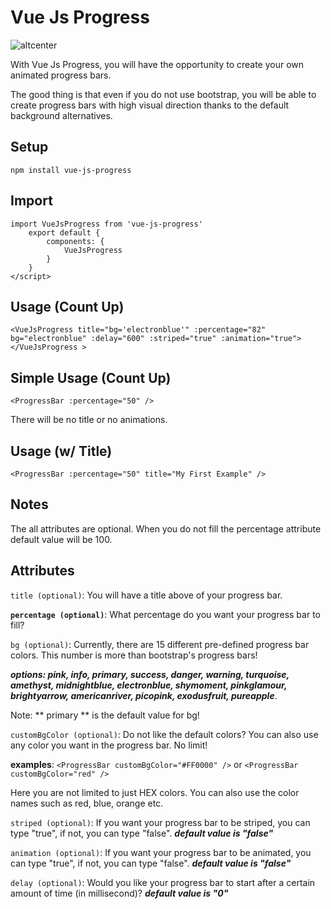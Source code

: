 # Vue Js Progress

![altcenter](http://code.mustafacagri.com/vue-js-progress.gif "Vue Js Progress")


With Vue Js Progress, you will have the opportunity to create your own animated progress bars.

The good thing is that even if you do not use bootstrap, you will be able to create progress bars with high visual direction thanks to the default background alternatives.

## Setup

```npm install vue-js-progress```

## Import
```<script>
import VueJsProgress from 'vue-js-progress'
    export default {
        components: {
            VueJsProgress 
        }
    }
</script>
```

## Usage (Count Up)
```
<VueJsProgress title="bg='electronblue'" :percentage="82" bg="electronblue" :delay="600" :striped="true" :animation="true"></VueJsProgress >
```


## Simple Usage (Count Up)
```
<ProgressBar :percentage="50" />
```

There will be no title or no animations.


## Usage (w/ Title)
```
<ProgressBar :percentage="50" title="My First Example" />
```

## Notes
The all attributes are optional. When you do not fill the percentage attribute default value will be 100.

## Attributes
`title (optional)`: You will have a title above of your progress bar.

**`percentage (optional)`**: What percentage do you want your progress bar to fill?

`bg (optional)`: Currently, there are 15 different pre-defined progress bar colors. This number is more than bootstrap's progress bars!
 
***options: pink, info, primary, success, danger, warning, turquoise, amethyst, midnightblue, electronblue, shymoment, pinkglamour, brightyarrow, americanriver, picopink, exodusfruit, pureapple***.

Note: ** primary ** is the default value for bg!

`customBgColor (optional)`: Do not like the default colors? You can also use any color you want in the progress bar. No limit!
 
**examples**: ```<ProgressBar customBgColor="#FF0000" />``` or ```<ProgressBar customBgColor="red" />```

Here you are not limited to just HEX colors. You can also use the color names such as red, blue, orange etc.


`striped (optional)`: If you want your progress bar to be striped, you can type "true", if not, you can type "false". ***default value is "false"***

`animation (optional)`: If you want your progress bar to be animated, you can type "true", if not, you can type "false". ***default value is "false"***

`delay (optional)`: Would you like your progress bar to start after a certain amount of time (in millisecond)? ***default value is "0"***